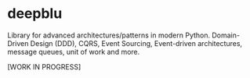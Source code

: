 # deepblu
Library for advanced architectures/patterns in modern Python. Domain-Driven Design (DDD), CQRS, Event Sourcing, Event-driven architectures, message queues, unit of work and more.

[WORK IN PROGRESS]